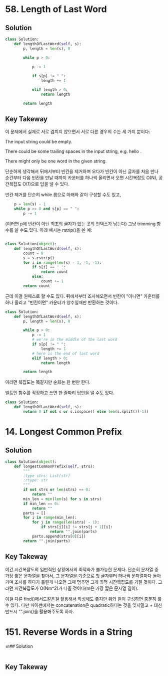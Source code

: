 
# 58. Length of Last Word

## Solution
```python
class Solution:
    def lengthOfLastWord(self, s):
        p, length = len(s), 0

        while p > 0:
            
            p -= 1

            if s[p] != " ":
                length += 1

            elif length > 0:
                return length

        return length
```

## Key Takeway
이 문제에서 실제로 서로 겹치지 않으면서 서로 다른 경우의 수는 세 가지 뿐이다:

The input string could be empty.

There could be some trailing spaces in the input string, e.g. hello <space>.

There might only be one word in the given string.
	
단순하게 생각해서 뒤에서부터 빈칸을 제거하며 오다가 빈칸이 아닌 글자를 처음 만나 순간부터
다음 빈칸을 만날 때까지 카운터를 하나씩 올리면서 오면 시간복잡도 O(N), 공간복잡도 O(1)으로 답을 낼 수 있다.
	
빈칸 제거를 단순히 while 룹으로 아래와 같이 구성할 수도 있고,
```python
    p = len(s) - 1
    while p >= 0 and s[p] == " ":
        p -= 1
```

(이러면 p에 빈칸이 아닌 최초의 글자가 있는 곳의 인덱스가 남는다)
그냥 trimming 함수를 쓸 수도 있다. 아래 예시는 rstrip()을 쓴 예:
```python

class Solution(object):
    def lengthOfLastWord(self, s):
        count = 0
        s = s.rstrip()
        for i in range(len(s) - 1, -1, -1):
            if s[i] == ' ':
                return count
            else:
                count += 1
        return count
```
근데 이걸 원패스로 할 수도 있다. 뒤에서부터 조사해오면서 빈칸이 "아니면" 카운터를 하나 올리고
"빈칸이면" 카운터가 양수일때만 반환하는 것이다.
```python
class Solution:
    def lengthOfLastWord(self, s):
        p, length = len(s), 0

        while p > 0:
            p -= 1
            # we're in the middle of the last word
            if s[p] != " ":
                length += 1
            # here is the end of last word
            elif length > 0:
                return length

        return length
```
이러면 복잡도는 똑같지만 순회는 한 번만 한다.  

빌트인 함수를 작정하고 쓰면 한 줄짜리 답안을 낼 수도 있다.
```python
class Solution:
    def lengthOfLastWord(self, s):
        return 0 if not s or s.isspace() else len(s.split()[-1])
```


# 14. Longest Common Prefix

## Solution
```python
class Solution(object):
    def longestCommonPrefix(self, strs):
        """
        :type strs: List[str]
        :rtype: str
        """
        if not strs or len(strs) == 0:
            return ""
        min_len = min(len(s) for s in strs)   
        if min_len == 0:                      
            return ""
        parts = []
        for i in range(min_len):
            for j in range(len(strs) - 1):
                if strs[j][i] != strs[j + 1][i]:
                    return "".join(parts)
            parts.append(strs[0][i])
        return "".join(parts)
```

## Key Takeway

이건 시간복잡도의 일반적인 상황에서의 최적화가 불가능한 문제다.
단순히 문자열 중 가장 짧은 문자열을 찾아서, 그 문자열을 기준으로 첫 글자부터 하나씩
문자열마다 돌아가며 조사를 하다가 틀린게 나오면 그때 멈추면 그게 최적 시간복잡도를 가질 것이다.
그러면 시간복잡도가  O(Nm^2)가 나올 것이다(m은 가장 짧은 문자열 길이).
				
이걸 다른 find()메서드같은걸 활용해서 작성해도 좋지만 위와 같이 구성하면 충분히 풀 수 있다.
다만 파이썬에서는 concatenation은 quadratic하다는 것을 잊지말고 + 대신 반드시 "".join()을 활용해주도록 하자.


# 151. Reverse Words in a String

ㄹ## Solution
```python

```

## Key Takeway


